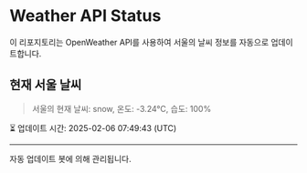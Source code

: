 
# Weather API Status

이 리포지토리는 OpenWeather API를 사용하여 서울의 날씨 정보를 자동으로 업데이트합니다.

## 현재 서울 날씨
> 서울의 현재 날씨: snow, 온도: -3.24°C, 습도: 100%

⏳ 업데이트 시간: 2025-02-06 07:49:43 (UTC)

---
자동 업데이트 봇에 의해 관리됩니다.
